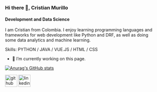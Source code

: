 ### Hi there 👋, Cristian Murillo
#### Development and Data Science

I am Cristian from Colombia. I enjoy learning programming languages and frameworks for web development like Python and DRF, as well as doing some data analytics and machine learning.

Skills: PYTHON / JAVA / VUE.JS / HTML / CSS

- 🔭 I’m currently working on this page. 

[![Anurag's GitHub stats](https://github-readme-stats.vercel.app/api?username=camm93)](https://github.com/anuraghazra/github-readme-stats)


[<img src='https://cdn.jsdelivr.net/npm/simple-icons@3.0.1/icons/github.svg' alt='github' height='40'>](https://github.com/camm93)  [<img src='https://cdn.jsdelivr.net/npm/simple-icons@3.0.1/icons/linkedin.svg' alt='linkedin' height='40'>](https://www.linkedin.com/in/https://www.linkedin.com/in/cristianmurillom//)  

